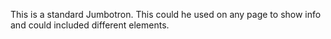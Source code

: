 This is a standard Jumbotron. This could he used on any page to show info and could included different elements. 
